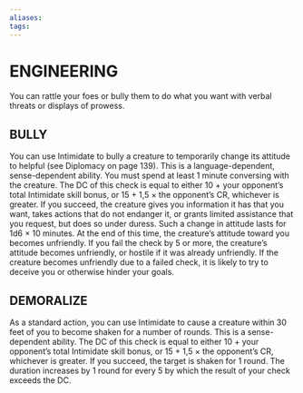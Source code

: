 ```yaml
---
aliases: 
tags: 
---
```

# ENGINEERING 
You can rattle your foes or bully them to do what you want with verbal threats or displays of prowess.

## BULLY

You can use Intimidate to bully a creature to temporarily change its attitude to helpful (see Diplomacy on page 139). This is a language-dependent, sense-dependent ability. You must spend at least 1 minute conversing with the creature. The DC of this check is equal to either 10 + your opponent’s total Intimidate skill bonus, or 15 + 1,5 × the opponent’s CR, whichever is greater. If you succeed, the creature gives you information it has that you want, takes actions that do not endanger it, or grants limited assistance that you request, but does so under duress. Such a change in attitude lasts for 1d6 × 10 minutes. At the end of this time, the creature’s attitude toward you becomes unfriendly. If you fail the check by 5 or more, the creature’s attitude becomes unfriendly, or hostile if it was already unfriendly. If the creature becomes unfriendly due to a failed check, it is likely to try to deceive you or otherwise hinder your goals.

## DEMORALIZE

As a standard action, you can use Intimidate to cause a creature within 30 feet of you to become shaken for a number of rounds. This is a sense-dependent ability. The DC of this check is equal to either 10 + your opponent’s total Intimidate skill bonus, or 15 + 1,5 × the opponent’s CR, whichever is greater. If you succeed, the target is shaken for 1 round. The duration increases by 1 round for every 5 by which the result of your check exceeds the DC.
